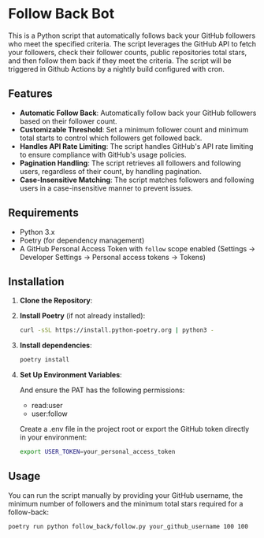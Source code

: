 # Follow Back Bot

This is a Python script that automatically follows back your GitHub followers who meet the specified criteria. The script leverages the GitHub API to fetch your followers, check their follower counts, public repositories total stars, and then follow them back if they meet the criteria. The script will be triggered in Github Actions by a nightly build configured with cron.

## Features

- **Automatic Follow Back**: Automatically follow back your GitHub followers based on their follower count.
- **Customizable Threshold**: Set a minimum follower count and minimum total starts to control which followers get followed back.
- **Handles API Rate Limiting**: The script handles GitHub's API rate limiting to ensure compliance with GitHub's usage policies.
- **Pagination Handling**: The script retrieves all followers and following users, regardless of their count, by handling pagination.
- **Case-Insensitive Matching**: The script matches followers and following users in a case-insensitive manner to prevent issues.

## Requirements

- Python 3.x
- Poetry (for dependency management)
- A GitHub Personal Access Token with `follow` scope enabled (Settings -> Developer Settings -> Personal access tokens -> Tokens)

## Installation

1. **Clone the Repository**:

2. **Install Poetry** (if not already installed):

   ```bash
   curl -sSL https://install.python-poetry.org | python3 -
3. **Install dependencies**:

   ```bash
   poetry install
4. **Set Up Environment Variables**:

   And ensure the PAT has the following permissions:
   - read:user
   - user:follow

   Create a .env file in the project root or export the GitHub token directly in your environment:

   ```bash
   export USER_TOKEN=your_personal_access_token


## Usage

You can run the script manually by providing your GitHub username, the minimum number of followers and the minimum total stars required for a follow-back:

```bash
poetry run python follow_back/follow.py your_github_username 100 100
